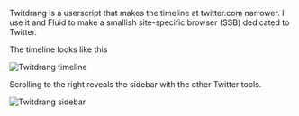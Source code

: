 Twitdrang is a userscript that makes the timeline at twitter.com narrower. I use it and Fluid to make a smallish site-specific browser (SSB) dedicated to Twitter.

The timeline looks like this

![Twitdrang timeline][1]

Scrolling to the right reveals the sidebar with the other Twitter tools.

![Twitdrang sidebar][2]




[1]: http://www.leancrew.com/all-this/images2010/twitter-fluid-drang-left.png
[2]: http://www.leancrew.com/all-this/images2010/twitter-fluid-drang-right.png
